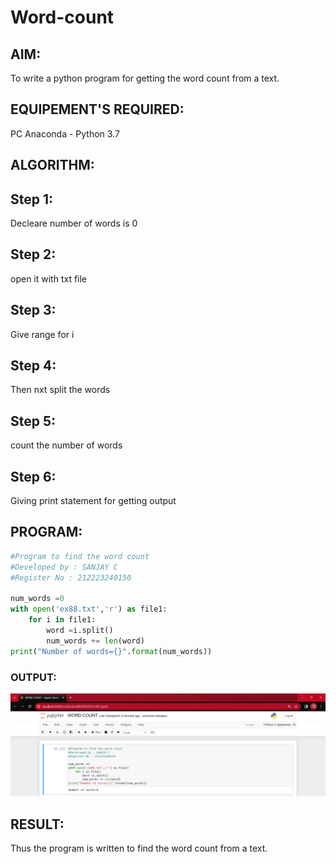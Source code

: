 # Word-count
## AIM:
To write a python program for getting the word count from a text.
## EQUIPEMENT'S REQUIRED: 
PC
Anaconda - Python 3.7
## ALGORITHM: 
## Step 1:
Decleare number of words is 0

## Step 2:
open it with txt file

## Step 3:
Give range for i

## Step 4:
Then nxt split the words

## Step 5:
count the number of words

## Step 6:
Giving print statement for getting output
## PROGRAM:
```py
#Program to find the word count
#Developed by : SANJAY C
#Register No : 212223240150

num_words =0
with open('ex88.txt','r') as file1:
    for i in file1:
        word =i.split()
        num_words += len(word)
print("Number of words={}".format(num_words))
```

### OUTPUT:
![](./output.png)
## RESULT:
Thus the program is written to find the word count from a text.